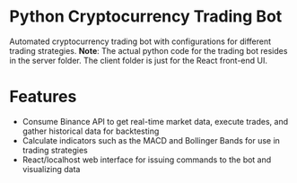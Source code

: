 # Python Cryptocurrency Trading Bot
Automated cryptocurrency trading bot with configurations for different trading strategies.
**Note**: The actual python code for the trading bot resides in the server folder. The client folder is just for the React front-end UI.

# Features
- Consume Binance API to get real-time market data, execute trades, and gather historical data for backtesting
- Calculate indicators such as the MACD and Bollinger Bands for use in trading strategies
- React/localhost web interface for issuing commands to the bot and visualizing data
